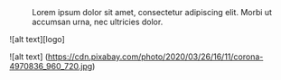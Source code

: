 <dl>
   <dd>Lorem ipsum dolor sit amet, consectetur adipiscing elit. Morbi ut accumsan urna, nec ultricies dolor.</dd>
</dl>
![alt text][logo]

[logo]: https://cdn.pixabay.com/photo/2020/03/26/16/11/corona-4970836_960_720.jpg "img"

![alt text] (https://cdn.pixabay.com/photo/2020/03/26/16/11/corona-4970836_960_720.jpg)